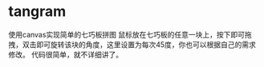 # tangram
使用canvas实现简单的七巧板拼图
鼠标放在七巧板的任意一块上，按下即可拖拽，双击即可旋转该块的角度，这里设置为每次45度，你也可以根据自己的需求修改。
代码很简单，就不详细讲了。
